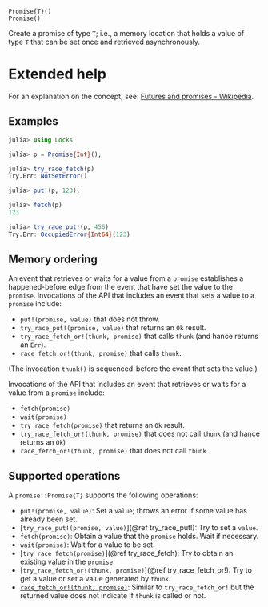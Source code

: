     Promise{T}()
    Promise()

Create a promise of type `T`; i.e., a memory location that holds a value of type `T` that
can be set once and retrieved asynchronously.

# Extended help

For an explanation on the concept, see:
[Futures and promises - Wikipedia](https://en.wikipedia.org/wiki/Futures_and_promises).

## Examples

```julia
julia> using Locks

julia> p = Promise{Int}();

julia> try_race_fetch(p)
Try.Err: NotSetError()

julia> put!(p, 123);

julia> fetch(p)
123

julia> try_race_put!(p, 456)
Try.Err: OccupiedError{Int64}(123)
```

## Memory ordering

An event that retrieves or waits for a value from a `promise` establishes a happened-before
edge from the event that have set the value to the `promise`.  Invocations of the API that
includes an event that sets a value to a `promise` include:

* `put!(promise, value)` that does not throw.
* `try_race_put!(promise, value)` that returns an `Ok` result.
* `try_race_fetch_or!(thunk, promise)` that calls `thunk` (and hance returns an `Err`).
* `race_fetch_or!(thunk, promise)` that calls `thunk`.

(The invocation `thunk()` is sequenced-before the event that sets the value.)

Invocations of the API that includes an event that retrieves or waits for a value from a
`promise` include:

* `fetch(promise)`
* `wait(promise)`
* `try_race_fetch(promise)` that returns an `Ok` result.
* `try_race_fetch_or!(thunk, promise)` that does not call `thunk` (and hance returns an
  `Ok`)
* `race_fetch_or!(thunk, promise)` that does not call `thunk`

## Supported operations

A `promise::Promise{T}` supports the following operations:

* `put!(promise, value)`: Set a `value`; throws an error if some value has already been set.
* [`try_race_put!(promise, value)`](@ref try_race_put!): Try to set a `value`.
* `fetch(promise)`: Obtain a value that the `promise` holds. Wait if necessary.
* `wait(promise)`: Wait for a value to be set.
* [`try_race_fetch(promise)`](@ref try_race_fetch): Try to obtain an existing value in the `promise`.
* [`try_race_fetch_or!(thunk, promise)`](@ref try_race_fetch_or!): Try to get a value or set a value
  generated by `thunk`.
* [`race_fetch_or!(thunk, promise)`](@ref): Similar to `try_race_fetch_or!` but  the returned value
  does not indicate if `thunk` is called or not.
